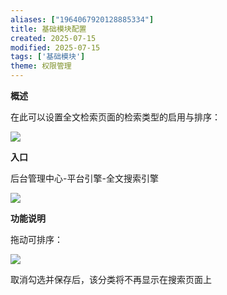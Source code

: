 ```yaml
---
aliases: ["1964067920128885334"]
title: 基础模块配置
created: 2025-07-15
modified: 2025-07-15
tags: ['基础模块']
theme: 权限管理
---
```


**概述**

在此可以设置全文检索页面的检索类型的启用与排序：

![](https://myhelpdoc.oss-cn-heyuan.aliyuncs.com/mdimages/8192717cb0813fe45d5488961bdf08de.jpg)

**入口**

后台管理中心-平台引擎-全文搜索引擎

![](https://myhelpdoc.oss-cn-heyuan.aliyuncs.com/mdimages/4568c7cf17574cbcb23f9c53455715a8.jpg)

**功能说明**

拖动可排序：

![](https://myhelpdoc.oss-cn-heyuan.aliyuncs.com/mdimages/7c2ba51fdbe9b5e9cf4bee6338ecb458.jpg)

取消勾选并保存后，该分类将不再显示在搜索页面上

